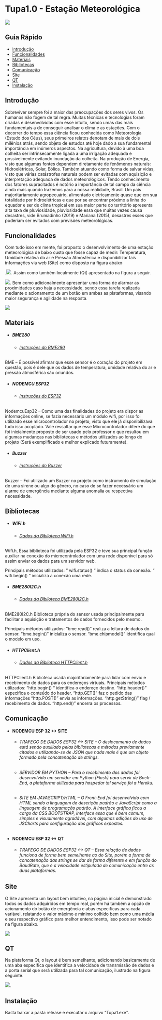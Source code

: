# Tupa1.0 - Estação Meteorológica 

![](imagens/tupa1_logo.png)

## Guia Rápido 
- [Introdução](#introdução)
- [Funcionalidades](#funcionalidades)
- [Materiais](#materiais)
- [Bibliotecas](#bibliotecas)
- [Comunicação](#comunicação)
- [Site](#site)
- [QT](#qt)
- [Instalação](#instalação)

## Introdução 
Sobreviver sempre foi a maior das preocupações dos seres vivos. Os humanos não fogem de tal regra. Muitas técnicas e tecnologias foram criadas e desenvolvidas com esse intuito, sendo umas das mais fundamentais a de conseguir analisar o clima e as estações.
Com o decorrer do tempo essa ciência ficou conhecida como Meteorologia (Estudo dos Céus), seus primeiros relatos denotam de mais de dois milênios atrás, sendo objeto de estudos até hoje dado a sua fundamental importância em inúmeros aspectos.
Na agricultura, devido à uma boa colheita ser intrinsecamente ligada a uma irrigação adequada e possivelmente evitando inundação da colheita. Na produção de Energia, visto que algumas fontes dependem diretamente de fenômenos naturais: Hidroelétricas, Solar, Eólica. Também atuando como forma de salvar vidas, visto que várias catástrofes naturais podem ser evitadas com aquisição e interpretação adequada de dados meteorológicos.
  Tendo conhecimento dos fatores supracitados é notório a importância de tal campo da ciência ainda mais quando trazemos para a nossa realidade, Brasil. Um país majoritariamente agropecuário, alimentado eletricamente quase que em sua totalidade por hidroelétricas e que por se encontrar próximo a linha do equador e ser de clima tropical em sua maior parte do território apresenta alta taxa de pluviosidade, pluviosidade essa que muitas vezes causa desastres, vide Brumadinho (2019) e Mariana (2015), desastres esses que poderiam ser evitados com previsões meteorológicas.

## Funcionalidades 
Com tudo isso em mente, foi proposto o desenvolvimento de uma estação meteorológica de baixo custo que fosse capaz de medir: Temperatura, Umidade relativa do ar e Pressão Atmosférica e disponibilizar tais informações via web (Site) como disposto na figura abaixo

.![](imagens/site_home.png). Assim como também localmente (Qt) apresentado na figura a seguir.

![](imagens/qt_home.png).  Bem como adicionalmente apresentar uma forma de alarmar as proximidades caso haja a necessidade, sendo essa tarefa realizada mediante o acionamento de um botão em ambas as plataformas, visando maior segurança e agilidade na resposta.

![](imagens/qt_emergencia.png) 

## Materiais

 - ##### BME280
    + ###### [Instruções do BME280](https://www.embeddedadventures.com/datasheets/BME280.pdf)

 BME – É possível afirmar que esse sensor é o coração do projeto em questão, pois é dele que os dados de temperatura, umidade relativa do ar e pressão atmosférica são oriundos. 
 - ##### NODEMCU ESP32
    + ###### [Instruções do ESP32](https://www.espressif.com/sites/default/files/documentation/esp32_datasheet_en.pdf)
    
 NodemcuEsp32 – Como uma das finalidades do projeto era dispor as informações online, se fazia necessário um módulo wifi, por isso foi utilizado esse microcontrolador no projeto, visto que ele já disponibilizava tudo isso acoplado. Vale ressaltar que esse Microcontrolador difere do que foi inicialmente proposto de ser usado pelo professor o que resultou em algumas mudanças nas bibliotecas e métodos utilizados ao longo do projeto (Será exemplificado e melhor explicado futuramente). 
 - ##### Buzzer
    + ###### [Instruções do Buzzer](http://www.farnell.com/datasheets/2171929.pdf)
    
 Buzzer – Foi utilizado um Buzzer no projeto como instrumento de simulação de uma sirene ou algo do gênero, no caso de se fazer necessário um alarme de emergência mediante alguma anomalia ou respectiva necessidade.  
## Bibliotecas

  - ##### WiFi.h
    + ###### [Dados da Biblioteca WiFi.h](https://github.com/espressif/arduino-esp32)
    
 Wifi.h, Essa biblioteca foi utilizada pela ESP32 e teve sua principal função auxiliar na conexão do microcontrolador com uma rede disponível para só assim enviar os dados para um servidor web. 

Principais métodos utilizados: ” wifi.status() “  indica o status da conexão.
                               “ wifi.begin() “  inicializa a conexão uma rede.
  - ##### BME280I2C.h
    + ###### [Dados da Biblioteca BME280I2C.h](https://github.com/finitespace/BME280)
    
BME280I2C.h Biblioteca própria do sensor usada principalmente para facilitar a aquisição e tratamentos de dados fornecidos pelo mesmo.

Principais métodos utilizados: “bme.read()” realiza a leitura de dados do sensor.
                               “bme.begin()” inicializa o sensor.
                               “bme.chipmodel()” identifica qual o modelo em uso.

  - ##### HTTPClient.h   
    + ###### [Dados da Biblioteca HTTPClient.h](https://github.com/espressif/arduino-esp32)
    
HTTPClient.h Biblioteca usada majoritariamente para lidar com envio e recebimento de dados para os endereços virtuais.
Principais métodos utilizados: “http.begin() “ identifica o endereço destino.
                               “http.header()” especifica o conteúdo do header.
                               “http.GET()” faz o pedido das informações
                               “http.POST()” envia as informações.
                               “http.getString()” flag / recebimento de dados.
                               “http.end()” encerra os processos.
 
## Comunicação
 - #### NODEMCU ESP 32 <-> SITE
   + ###### TRAFEGO DE DADOS ESP32 <-> SITE – O deslocamento de dados está sendo auxiliado pelas bibliotecas e métodos previamente citados e utilizando-se de JSON que nada mais é que um objeto formado pela concatenação de strings.
   + ###### SERVIDOR EM PYTHON – Para o recebimento dos dados foi desenvolvido um servidor em Python (Flask) para servir de Back-End, a plataforma utilizada para hospedar tal serviço foi a Heroku. 
   + ###### SITE EM JAVASCRIPT/HTML – O Front-End foi desenvolvido com HTML sendo a linguagem de descrição padrão e JavaScript como a linguagem de programação padrão. A interface gráfica ficou a cargo da CSS BOOTSTRAP, interface essa que é bem comum, simples e visualmente agradável, com algumas adições do uso de JSCharts para configuração dos gráficos expostos.  
 - #### NODEMCU ESP 32 <-> QT
   + ###### TRAFEGO DE DADOS ESP32 <-> QT – Essa relação de dados funciona de forma bem semelhante ao do Site, porém a forma de concatenação das strings se dar de forma diferente e em função do BaudRate, que é a velocidade estipulada de comunicação entre as duas plataformas.
  
## Site
O Site apresenta um layout bem intuitivo, na página inicial é demonstrado todos os dados adquiridos em tempo real, porém há também a opção de acionamento do botão de emergência e abas especificas para cada variável, relatando o valor máximo e mínimo colhido bem como uma média e seu respectivo gráfico para melhor entendimento, isso pode ser notado na figura abaixo.

![](imagens/site_grafico.png) 
## QT
Na plataforma Qt, o layout é bem semelhante, adicionando basicamente de uma aba especifica que identifica a velocidade de transmissão de dados e a porta serial que será utilizada para tal comunicação, ilustrado na figura seguinte.

![](imagens/qt_porta.png).

## Instalação
Basta baixar a pasta release e executar o arquivo "Tupa1.exe".
